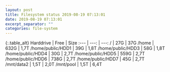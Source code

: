 ```yaml
---
layout: post
title: Filesystem status 2019-08-19 07:13:01
date: 2019-08-19 07:13:01
excerpt_separator: ""
categories: file-system
---
```

{:.table_alt}
Harddrive | Free | Size
:--- | ---: | ---:
/ | 27G | 37G
/home | 632G | 1,7T
/home/public/HDD1 | 39G | 1,8T
/home/public/HDD3 | 58G | 1,8T
/home/public/HDD4 | 30G | 2,7T
/home/public/HDD5 | 559G | 2,7T
/home/public/HDD6 | 738G | 2,7T
/home/public/HDD7 | 45G | 2,7T
/mnt/data2 | 1,5T | 2,0T
/mnt/pool | 1,5T | 6,4T
